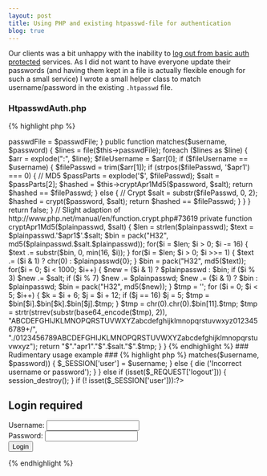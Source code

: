 ```yaml
---
layout: post
title: Using PHP and existing htpasswd-file for authentication
blog: true
---
```


Our clients was a bit unhappy with the inability to [log out from basic auth protected](http://stackoverflow.com/questions/233507/how-to-log-out-user-from-web-site-using-basic-authentication) services. As I did not want to have everyone update their passwords (and having them kept in a file is actually flexible enough for such a small service) I wrote a small helper class to match username/password in the existing `.htpasswd` file.

### HtpasswdAuth.php ###
{% highlight php %}
<?
class HtpasswdAuth
{
    private $passwdFile = NULL;

    function __construct($passwdFile)
    {
        $this->passwdFile = $passwdFile;
    }   

    public function matches($username, $password)
    {
        $lines = file($this->passwdFile);
        foreach ($lines as $line)
        {
            $arr = explode(":", $line);
            $fileUsername = $arr[0];
            if ($fileUsername == $username)
            {
                $filePasswd = trim($arr[1]);
                if (strpos($filePasswd, '$apr1') === 0)
                {
                    // MD5
                    $passParts = explode('$', $filePasswd);
                    $salt = $passParts[2];
                    $hashed = $this->cryptApr1Md5($password, $salt);
                    return $hashed == $filePasswd;
                }
                else
                {
                    // Crypt
                    $salt = substr($filePasswd, 0, 2);
                    $hashed = crypt($password, $salt);
                    return $hashed == $filePasswd;
                }
            }
        }
        return false;
    }

    // Slight adaption of http://www.php.net/manual/en/function.crypt.php#73619
    private function cryptApr1Md5($plainpasswd, $salt)
    {
        $len = strlen($plainpasswd);
        $text = $plainpasswd.'$apr1$'.$salt;
        $bin = pack("H32", md5($plainpasswd.$salt.$plainpasswd));
        for($i = $len; $i > 0; $i -= 16) { $text .= substr($bin, 0, min(16, $i)); }
        for($i = $len; $i > 0; $i >>= 1) { $text .= ($i & 1) ? chr(0) : $plainpasswd{0}; }
        $bin = pack("H32", md5($text));
        for($i = 0; $i < 1000; $i++) {
            $new = ($i & 1) ? $plainpasswd : $bin;
            if ($i % 3) $new .= $salt;
            if ($i % 7) $new .= $plainpasswd;
            $new .= ($i & 1) ? $bin : $plainpasswd;
            $bin = pack("H32", md5($new));
        }
        $tmp = '';
        for ($i = 0; $i < 5; $i++) {
            $k = $i + 6;
            $j = $i + 12;
            if ($j == 16) $j = 5;
            $tmp = $bin[$i].$bin[$k].$bin[$j].$tmp;
        }
        $tmp = chr(0).chr(0).$bin[11].$tmp;
        $tmp = strtr(strrev(substr(base64_encode($tmp), 2)),
        "ABCDEFGHIJKLMNOPQRSTUVWXYZabcdefghijklmnopqrstuvwxyz0123456789+/",
        "./0123456789ABCDEFGHIJKLMNOPQRSTUVWXYZabcdefghijklmnopqrstuvwxyz");
        return "$"."apr1"."$".$salt."$".$tmp;
    }
}
{% endhighlight %}

### Rudimentary usage example ###
{% highlight php %}
<?php
require('HtpasswdAuth.php');
$auth = new HtpasswdAuth('/path/to/.htpasswd');

session_start();

if (strtolower($_SERVER['REQUEST_METHOD']) == 'post')
{
    $username = isset($_POST['username']) ? $_POST['username'] : null;
    $password = isset($_POST['password']) ? $_POST['password'] : null;
    if ($auth->matches($username, $password))
    {
        $_SESSION['user'] = $username;
    }
    else
    {
        die ('Incorrect username or password');
    }
} 
else if (isset($_REQUEST['logout']))
{
    session_destroy();
}
if (! isset($_SESSION['user'])):?>
<!DOCTYPE html>
<html>
  <head>
     <title>Login required</title>
  </head>
  <body>
    <h2>Login required</h2>
    <form method="post">
      <label for="username">Username:</label> <input type="text" name="username"> <br />
      <label for="password">Password:</label> <input type="password" name="password"> <br />
      <input type="submit" name="submit" value="Login">
    </form>
  </body>
</html>
<?php
exit();
endif;
?>
{% endhighlight %}
